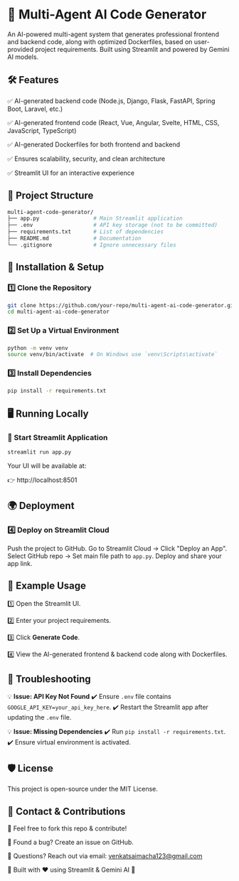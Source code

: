 # 🚀 Multi-Agent AI Code Generator

An AI-powered multi-agent system that generates professional frontend and backend code, along with optimized Dockerfiles, based on user-provided project requirements. Built using Streamlit and powered by Gemini AI models.


## 🛠️ Features

✅ AI-generated backend code (Node.js, Django, Flask, FastAPI, Spring Boot, Laravel, etc.) 

✅ AI-generated frontend code (React, Vue, Angular, Svelte, HTML, CSS, JavaScript, TypeScript) 

✅ AI-generated Dockerfiles for both frontend and backend 

✅ Ensures scalability, security, and clean architecture

✅ Streamlit UI for an interactive experience 

## 📂 Project Structure

```bash
multi-agent-code-generator/
├── app.py                 # Main Streamlit application
├── .env                   # API key storage (not to be committed)
├── requirements.txt       # List of dependencies
├── README.md              # Documentation
└── .gitignore             # Ignore unnecessary files
```

## 🚀 Installation & Setup

### 1️⃣ Clone the Repository

```bash
git clone https://github.com/your-repo/multi-agent-ai-code-generator.git
cd multi-agent-ai-code-generator
```

### 2️⃣ Set Up a Virtual Environment

```bash
python -m venv venv
source venv/bin/activate  # On Windows use `venv\Scripts\activate`
```

### 3️⃣ Install Dependencies

```bash
pip install -r requirements.txt
```

## 🖥️ Running Locally

### 🔹 Start Streamlit Application

```bash
streamlit run app.py
```

Your UI will be available at:

👉 http://localhost:8501

## 🌍 Deployment

### 4️⃣ Deploy on Streamlit Cloud

Push the project to GitHub.
Go to Streamlit Cloud → Click "Deploy an App".
Select GitHub repo → Set main file path to `app.py`.
Deploy and share your app link.

## 📌 Example Usage

1️⃣ Open the Streamlit UI.

2️⃣ Enter your project requirements.

3️⃣ Click **Generate Code**.

4️⃣ View the AI-generated frontend & backend code along with Dockerfiles.

## 🔧 Troubleshooting

💡 **Issue: API Key Not Found**
✔️ Ensure `.env` file contains `GOOGLE_API_KEY=your_api_key_here`.
✔️ Restart the Streamlit app after updating the `.env` file.

💡 **Issue: Missing Dependencies**
✔️ Run `pip install -r requirements.txt`.
✔️ Ensure virtual environment is activated.

## 🛡️ License

This project is open-source under the MIT License.

## 📩 Contact & Contributions

🔹 Feel free to fork this repo & contribute!

🔹 Found a bug? Create an issue on GitHub.

🔹 Questions? Reach out via email: venkatsaimacha123@gmail.com

🚀 Built with ❤️ using Streamlit & Gemini AI 🚀

